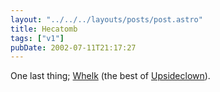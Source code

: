 ```yaml
---
layout: "../../../layouts/posts/post.astro"
title: Hecatomb
tags: ["v1"]
pubDate: 2002-07-11T21:17:27
---
```


One last thing; [Whelk][1] (the best of [Upsideclown][2]).

[1]: http://iam.upsideclown.com/whelk/ "Whelk: The Best of Upsideclown on real dead tree."
[2]: http://iam.upsideclown.com/ "Upsideclown"
